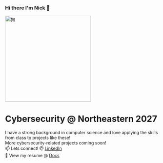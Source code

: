 ### Hi there I'm Nick 👋

<img width="281" alt="狗" src="狗.png">

<!--
**chnnick/chnnick** is a ✨ _special_ ✨ repository because its `README.md` (this file) appears on your GitHub profile.

Here are some ideas to get you started:

- 🔭 I’m currently working on ...
- 🌱 I’m currently learning ...
- 👯 I’m looking to collaborate on ...
- 🤔 I’m looking for help with ...
- 💬 Ask me about ...
- 📫 How to reach me: ...
- 😄 Pronouns: ...
- ⚡ Fun fact: ...
-->

# Cybersecurity @ Northeastern 2027
I have a strong background in computer science and love applying the skills from class to projects like these! <br>
More cybersecurity-related projects coming soon! <br>
📫 Lets connect! @ <a href="https://www.linkedin.com/in/nckchen/">LinkedIn</a> <br>
📝 View my resume @ <a href="https://docs.google.com/document/d/1RPfQKrDX9pCKupcWxpW_WZPaFmOmgdQHuF0kYq8GHY4/edit?tab=t.0">Docs</a>


